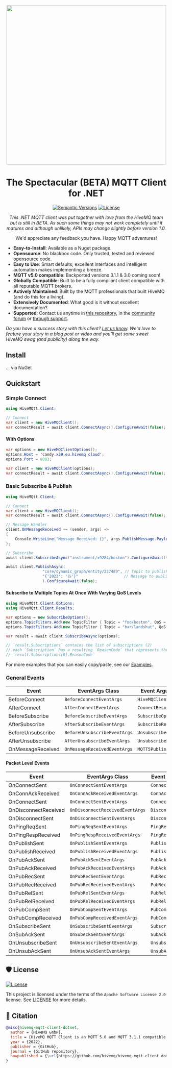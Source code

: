 <p align="center">
  <img src="https://www.hivemq.com/img/svg/hivemq-mqtt-client.svg" width="500">
</p>

<div align="center">

# The Spectacular (BETA) MQTT Client for .NET

[![Semantic Versions](https://img.shields.io/badge/%20%20%F0%9F%93%A6%F0%9F%9A%80-semantic--versions-e10079.svg)](https://github.com/hivemq/hivemq-mqtt-client-dotnet/releases)
[![License](https://img.shields.io/github/license/hivemq/hivemq-mqtt-client-dotnet)](https://github.com/hivemq/hivemq-mqtt-client-dotnet/blob/main/LICENSE)

_This .NET MQTT client was put together with love from the HiveMQ team but is still in BETA.  As such some things may not work completely until it matures and although unlikely, APIs may change slightly before version 1.0._

We'd appreciate any feedback you have.  Happy MQTT adventures!

</div>

* **Easy-to-Install**: Available as a Nuget package.
* **Opensource**: No blackbox code.  Only trusted, tested and reviewed opensource code.
* **Easy to Use**: Smart defaults, excellent interfaces and intelligent automation makes implementing a breeze.
* **MQTT v5.0 compatible**: Backported versions 3.1.1 & 3.0 coming soon!
* **Globally Compatible**: Built to be a fully compliant client compatible with all reputable MQTT brokers.
* **Actively Maintained**: Built by the MQTT professionals that built HiveMQ (and do this for a living).
* **Extensively Documented**: What good is it without excellent documentation?
* **Supported**: Contact us anytime in [this repository](https://github.com/hivemq/hivemq-mqtt-client-dotnet/issues), in the [community forum](https://community.hivemq.com) or [through support](https://www.hivemq.com/support/).

_Do you have a success story with this client?  [Let us know]().  We'd love to feature your story in a blog post or video and you'll get some sweet HiveMQ swag (and publicity) along the way._

## Install

... via NuGet

## Quickstart

### Simple Connect

```c#
using HiveMQtt.Client;

// Connect
var client = new HiveMQClient();
var connectResult = await client.ConnectAsync().ConfigureAwait(false);
```

#### With Options

```c#
var options = new HiveMQClientOptions();
options.Host = 'candy.x39.eu.hivemq.cloud';
options.Port = 8883;

var client = new HiveMQClient(options);
var connectResult = await client.ConnectAsync().ConfigureAwait(false);
```

### Basic Subscribe & Publish

```c#
using HiveMQtt.Client;

// Connect
var client = new HiveMQClient();
var connectResult = await client.ConnectAsync().ConfigureAwait(false);

// Message Handler
client.OnMessageReceived += (sender, args) =>
{
    Console.WriteLine("Message Received: {}", args.PublishMessage.PayloadAsString)
};

// Subscribe
await client.SubscribeAsync("instrument/x9284/boston").ConfigureAwait(false);

await client.PublishAsync(
                "core/dynamic_graph/entity/227489", // Topic to publish to
                "{'2023': '👍'}"                    // Message to publish
                ).ConfigureAwait(false);

```

#### Subscribe to Multiple Topics At Once With Varying QoS Levels

```c#
using HiveMQtt.Client.Options;
using HiveMQtt.Client.Results;

var options = new SubscribeOptions();
options.TopicFilters.Add(new TopicFilter { Topic = "foo/boston", QoS = QualityOfService.AtLeastOnceDelivery });
options.TopicFilters.Add(new TopicFilter { Topic = "bar/landshut", QoS = QualityOfService.AtMostOnceDelivery });

var result = await client.SubscribeAsync(options);

// `result.Subscriptions` contains the list of subscriptions (2)
// each `Subscription` has a resulting `ReasonCode` that represents the Subscribe result
// `result.Subscriptions[0].ReasonCode`
```

For more examples that you can easily copy/paste, see our [Examples](./Examples/).

### General Events

| Event         | EventArgs Class          | Event Arguments      |
| ------------- | ------------------------ | -------------------- |
| BeforeConnect | `BeforeConnectEventArgs` | `HiveMQClientOptions`  |
| AfterConnect  | `AfterConnectEventArgs` | `ConnectResult` |
| BeforeSubscribe | `BeforeSubscribeEventArgs` | `SubscribeOptions`  |
| AfterSubscribe  | `AfterSubscribeEventArgs` |  `SubscribeResult` |
| BeforeUnsubscribe | `BeforeUnsubscribeEventArgs` | `UnsubscribeOptions`  |
| AfterUnsubscribe  | `AfterUnsubscribeEventArgs` |  `UnsubscribeResult` |
| OnMessageReceived | `OnMessageReceivedEventArgs` |  `MQTT5PublishMessage` |

#### Packet Level Events

| Event         | EventArgs Class          | Event Arguments      |
| ------------- | ------------------------ | -------------------- |
| OnConnectSent        | `OnConnectSentEventArgs`     |  `ConnectPacket` |
| OnConnAckReceived    | `OnConnAckReceivedEventArgs` |  `ConnAckPacket` |
| OnConnectSent        | `OnConnectSentEventArgs`     |  `ConnectPacket` |
| OnDisconnectReceived | `OnDisconnectReceivedEventArgs` |  `DisconnectPacket` |
| OnDisconnectSent     | `OnDisconnectSentEventArgs`  |  `DisconnectPacket` |
| OnPingReqSent        | `OnPingReqSentEventArgs`     |  `PingReqPacket` |
| OnPingRespReceived   | `OnPingRespReceivedEventArgs` |  `PingRespPacket` |
| OnPublishSent        | `OnPublishSentEventArgs`     |  `PublishPacket` |
| OnPublishReceived    | `OnPublishReceivedEventArgs` |  `PublishPacket` |
| OnPubAckSent         | `OnPubAckSentEventArgs`      |  `PubAckPacket` |
| OnPubAckReceived     | `OnPubAckReceivedEventArgs` |  `PubAckPacket` |
| OnPubRecSent         | `OnPubRecSentEventArgs`     |  `PubRecPacket` |
| OnPubRecReceived     | `OnPubRecReceivedEventArgs` |  `PubRecPacket` |
| OnPubRelSent         | `OnPubRelSentEventArgs`     |  `PubRelPacket` |
| OnPubRelReceived     | `OnPubRelReceivedEventArgs` |  `PubRelPacket` |
| OnPubCompSent        | `OnPubCompSentEventArgs`    |  `PubCompPacket` |
| OnPubCompReceived    | `OnPubCompReceivedEventArgs` |  `PubCompPacket` |
| OnSubscribeSent      | `OnSubscribeSentEventArgs`    |  `SubscribePacket` |
| OnSubAckSent         | `OnSubAckSentEventArgs`    |  `SubAckPacket` |
| OnUnsubscribeSent    | `OnUnsubscribeSentEventArgs`    |  `UnsubscribePacket` |
| OnUnsubAckSent       | `OnUnsubAckSentEventArgs`    |  `UnsubAckPacket` |

## 🛡 License

[![License](https://img.shields.io/github/license/hivemq/hivemq-mqtt-client-dotnet)](https://github.com/hivemq/hivemq-mqtt-client-dotnet/blob/main/LICENSE)

This project is licensed under the terms of the `Apache Software License 2.0` license. See [LICENSE](https://github.com/hivemq/hivemq-mqtt-client-dotnet/blob/main/LICENSE) for more details.

## 📃 Citation

```bibtex
@misc{hivemq-mqtt-client-dotnet,
  author = {HiveMQ GmbH},
  title = {HiveMQ MQTT Client is an MQTT 5.0 and MQTT 3.1.1 compatible and feature-rich high-performance .NET client library with different API flavours and backpressure support.},
  year = {2022},
  publisher = {GitHub},
  journal = {GitHub repository},
  howpublished = {\url{https://github.com/hivemq/hivemq-mqtt-client-dotnet}}
}
```
